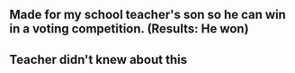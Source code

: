 ## Made for my school teacher's son so he can win in a voting competition. (Results: He won)
## Teacher didn't knew about this
